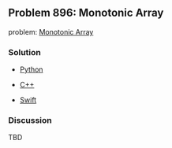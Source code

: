 ## Problem 896: Monotonic Array

problem: [Monotonic Array](https://leetcode.com/problems/monotonic-array/description/)

### Solution

- [Python](../python/problem896.py)

- [C++](../cpp/problem896.cpp)

- [Swift](../swift/problem896.swift)

### Discussion

TBD


